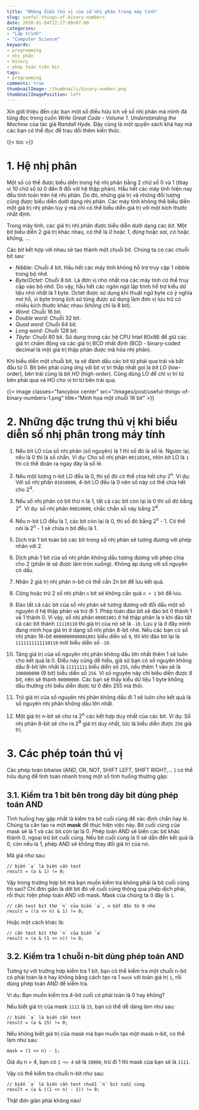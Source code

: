 ```yaml
---
title: "Những điều thú vị của số nhị phân trong máy tính"
slug: useful-things-of-binary-numbers
date: 2020-01-04T22:27:00+07:00
categories:
- "Lập trình"
- "Computer Science"
keywords:
- programming
- nhị phân
- binary
- phép toán trên bit
tags:
- programming
comments: true
thumbnailImage: /thumbnails/binary-number.png
thumbnailImagePosition: left
---
```


Xin giới thiệu đến các bạn một số điều hữu ích về số nhị phân mà mình đã từng đọc trong cuốn *Write Great Code - Volume 1. Understanding the Machine* của tác giả *Randall Hyde*. Đây cũng là một quyển sách khá hay mà các bạn có thể đọc để trau dồi thêm kiến thức.

<!--more-->

{{< toc >}}

# 1. Hệ nhị phân

Một số có thể được biểu diễn trong hệ nhị phân bằng 2 chữ số 0 và 1 (thay vì 10 chữ số từ 0 đến 9 đối với hệ thập phân). Hầu hết các máy tính hiện nay đều tính toán trên hệ nhị phân. Do đó, những giá trị và những đối tượng cũng được biểu diễn dưới dạng nhị phân. Các máy tính không thể biểu diễn một giá trị nhị phân tùy ý mà chỉ có thể biểu diễn giá trị với một kích thước nhất định.

Trong máy tính, các giá trị nhị phân được biểu diễn dưới dạng các *bit*. Một *bit* biểu diễn 2 giá trị khác nhau, có thể là *0* hoặc *1*, *đúng* hoặc *sai*, *có* hoặc *không*, ...

Các bit kết hợp với nhau sẽ tạo thành một *chuỗi bit*. Chúng ta có các chuỗi bit sau:

- *Nibble*: Chuỗi 4 bit. Hầu hết các máy tính không hỗ trợ truy cập 1 nibble trong bộ nhớ.
- *Byte*/*Octet*: Chuỗi 8 bit. Là đơn vị nhỏ nhất mà các máy tính có thể truy cập vào bộ nhớ. Do vậy, hầu hết các ngôn ngữ lập trình hỗ trợ kiểu dữ liệu nhỏ nhất là 1 byte. Octet được sử dụng khi thuật ngữ byte có ý nghĩa mơ hồ, vì byte trong lịch sử từng được sử dụng làm đơn vị lưu trữ có nhiều kích thước khác nhau (không chỉ là 8 bit).
- *Word*: Chuỗi 16 bit.
- *Double word*: Chuỗi 32 bit.
- *Quad word*: Chuỗi 64 bit.
- *Long word*: Chuỗi 128 bit.
- *Tbyte*: Chuỗi 80 bit. Sử dụng trong các hệ CPU Intel 80x86 để giữ các giá trị chấm động và các giá trị BCD nhất định (BCD - binary-coded decimal là một giá trị thập phân được mã hóa nhị phân).

Khi biểu diễn một chuỗi bit, ta sẽ đánh dấu các bit từ phải qua trái và bắt đầu từ 0. Bit bên phải cùng ứng với bit vị trí thấp nhất gọi là *bit LO* (low-order), bên trái cùng là *bit HO* (high-order). Cũng dùng LO để chỉ vị trí từ bên phải qua và HO cho vị trí từ bên trái qua.


{{< image classes="fancybox center" src="/images/post/useful-things-of-binary-numbers-1.png" title="Minh họa một chuỗi 16 bit" >}}


# 2. Những đặc trưng thú vị khi biểu diễn số nhị phân trong máy tính

1. Nếu bit LO của số nhị phân (số nguyên) là 1 thì số đó là số lẻ. Ngược lại, nếu là 0 thì là số chẵn. Ví dụ: Cho số nhị phân `00110101`, nhìn bit LO là `1` thì có thể đoán ra ngay đây là số lẻ.

2. Nếu một lượng n-bit LO đều là 0, thì số đó có thể chia hết cho 2<sup>n</sup>. Ví dụ: Với số nhị phân `01010000`, 4-bit LO đều là 0 nên số này có thể chia hết cho 2<sup>4</sup>.

3. Nếu số nhị phân có bit thứ n là 1, tất cả các bit còn lại là 0 thì số đó bằng 2<sup>n</sup>. Ví dụ: số nhị phân `00010000`, chắc chắn số này bằng 2<sup>4</sup>.

4. Nếu n-bit LO đều là 1, các bit còn lại là 0, thì số đó bằng 2<sup>n</sup> - 1. Có thể nói là 2<sup>n</sup> - 1 sẽ chứa n bit đều là 1.

5. Dịch trái 1 bit toàn bộ các bit trong số nhị phân sẽ tương đương với phép nhân với 2.

6. Dịch phải 1 bit của số nhị phân không dấu tương đương với phép chia cho 2 (phần lẻ sẽ được làm tròn xuống). Không áp dụng với số nguyên có dấu.

7. Nhân 2 giá trị nhị phân n-bit có thể cần 2n bit để lưu kết quả.

8. Cộng hoặc trừ 2 số nhị phân `n` bit sẽ không cần quá `n + 1` bit để lưu.

9. Đảo tất cả các bit của số nhị phân sẽ tương đương với đổi dấu một số nguyên ở hệ thập phân và trừ đi 1. Phép toán đảo bit sẽ đảo bit 0 thành 1 và 1 thành 0. Vì vậy, số nhị phân `00001001` ở hệ thập phân là `9` khi đảo tất cả các bit thành `11110110` thì giá trị của nó sẽ là `-10`. Lưu ý là ở đây mình đang minh họa giá trị ở dạng số nhị phân 8-bit nhé. Nếu các bạn có số nhị phân 16-bit `0000000000001001` biểu diễn số `9`, thì khi đảo bit lại là `1111111111110110` mới biểu diễn số `-10`.

10. Tăng giá trị của số nguyên nhị phân không dấu lớn nhất thêm 1 sẽ luôn cho kết quả là 0. Điều này cũng dễ hiểu, giả sử bạn có số nguyên không dấu 8-bit lớn nhất là `11111111` biểu diễn số `255`, nếu thêm 1 vào sẽ là `100000000` (9 bit) biểu diễn số `256`. Vì số nguyên này chỉ biểu diễn được 8 bit, nên sẽ thành `00000000`. Các bạn sẽ thấy kiểu dữ liệu 1 byte không dấu thường chỉ biểu diễn được từ 0 đến 255 mà thôi.

11. Trừ giá trị của số nguyên nhị phân không dấu đi 1 sẽ luôn cho kết quả là số nguyên nhị phân không dấu lớn nhất.

12. Một giá trị n-bit sẽ cho ra 2<sup>n</sup> các kết hợp duy nhất của các bit. Ví dụ: Số nhị phân 8-bit sẽ cho ra 2<sup>8</sup> giá trị duy nhất, tức là biểu diễn được `256` giá trị.

# 3. Các phép toán thú vị

Các phép toán bitwise (AND, OR, NOT, SHIFT LEFT, SHIFT RIGHT,... ) có thể hữu dụng để tính toán nhanh trong một số tình huống thường gặp:

## 3.1. Kiểm tra 1 bit bên trong dãy bit dùng phép toán AND

Tình huống hay gặp nhất là kiểm tra bit cuối cùng để xác định chẵn hay lẻ. Chúng ta cần tạo ra một **mask** để thực hiện việc này. Bit cuối cùng của mask sẽ là 1 và các bit còn lại là 0. Phép toán AND sẽ biến các bit khác thành 0, ngoại trừ bit cuối cùng. Nếu bit cuối cùng là 0 sẽ dẫn đến kết quả là 0, còn nếu là 1, phép AND sẽ không thay đổi giá trị của nó. 

Mã giả như sau:

```
// biến `a` là biến cần test
result = (a & 1) != 0;
```

Vậy trong trường hợp bit mà bạn muốn kiểm tra không phải là bit cuối cùng thì sao? Chỉ đơn giản là dời bit đó về cuối cùng thông qua phép dịch phải, rồi thực hiện phép toán AND với mask. Mask của chúng ta ở đây là `1`.

```
// cần test bit thứ `n` của biến `a`, n bắt đầu từ 0 nhé
result = ((a >> n) & 1) != 0;
```

Hoặc một cách khác là:

```
// cần test bit thứ `n` của biến `a`
result = (a & (1 << n)) != 0;
```


## 3.2. Kiểm tra 1 chuỗi n-bit dùng phép toán AND

Tương tự với trường hợp kiểm tra 1 bit, bạn có thể kiểm tra một chuỗi n-bit có phải toàn là `0` hay không bằng cách tạo ra 1 `mask` với toàn giá trị `1`, rồi dùng phép toán AND để kiểm tra.

Ví dụ: Bạn muốn kiểm tra 4-bit cuối có phải toàn là 0 hay không?

Nếu biết giá trị của mask `1111` là `15`, bạn có thể dễ dàng làm như sau:

```
// biến `a` là biến cần test
result = (a & 15) != 0;
```

Nếu không biết giá trị của mask mà bạn muốn tạo một mask n-bit, có thể làm như sau:

```
mask = (1 << n) - 1;
```

Giả dụ n = 4, bạn có `1 << 4` sẽ là `10000`, trừ đi 1 thì mask của bạn sẽ là `1111`.

Vậy có thể kiểm tra chuỗi n-bit như sau:

```
// biến `a` là biến cần test chuỗi `n` bit cuối cùng
result = (a & ((1 << n) - 1)) != 0;
```

Thật đơn giản phải không nào!
